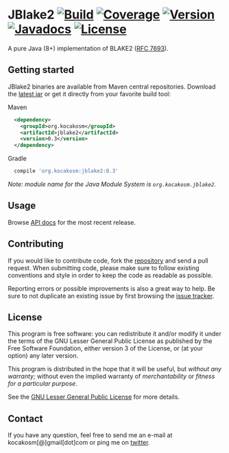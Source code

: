 JBlake2 [![Build][1]][2] [![Coverage][3]][4] [![Version][5]][6] [![Javadocs][7]][8] [![License][9]][10]
=======================================================================================================

A pure Java (8+) implementation of BLAKE2 ([RFC 7693][11]).


Getting started
---------------

JBlake2 binaries are available from Maven central repositories.
Download the [latest jar][12] or get it directly from your favorite build tool:

Maven
```xml
  <dependency>
    <groupId>org.kocakosm</groupId>
    <artifactId>jblake2</artifactId>
    <version>0.3</version>
  </dependency>
```

Gradle
```groovy
  compile 'org.kocakosm:jblake2:0.3'
```

*Note: module name for the Java Module System is `org.kocakosm.jblake2`.*


Usage
-----

Browse [API docs][13] for the most recent release.


Contributing
------------

If you would like to contribute code, fork the [repository][14] and send a pull
request. When submitting code, please make sure to follow existing conventions
and style in order to keep the code as readable as possible.

Reporting errors or possible improvements is also a great way to help. Be sure
to not duplicate an existing issue by first browsing the [issue tracker][15].


License
-------

This program is free software: you can redistribute it and/or modify it under
the terms of the GNU Lesser General Public License as published by the Free
Software Foundation, either version 3 of the License, or (at your option) any
later version.

This program is distributed in the hope that it will be useful, but _without any
warranty;_ without even the implied warranty of _merchantability_ or _fitness
for a particular purpose_.

See the [GNU Lesser General Public License][16] for more details.


Contact
-------

If you have any question, feel free to send me an e-mail at kocakosm[@]gmail[dot]com
or ping me on [twitter][17].


 [1]: https://img.shields.io/travis/kocakosm/jblake2.svg
 [2]: https://travis-ci.org/kocakosm/jblake2
 [3]: https://img.shields.io/coveralls/kocakosm/jblake2.svg
 [4]: https://coveralls.io/github/kocakosm/jblake2
 [5]: https://img.shields.io/maven-central/v/org.kocakosm/jblake2.svg
 [6]: https://search.maven.org/#search%7Cga%7C1%7Cg%3A%22org.kocakosm%22%20AND%20a%3A%22jblake2%22
 [7]: https://javadoc.io/badge/org.kocakosm/jblake2.svg
 [8]: https://javadoc.io/doc/org.kocakosm/jblake2
 [9]: https://img.shields.io/badge/license-LGPL_v3-4383c3.svg
 [10]: https://www.gnu.org/licenses/lgpl.txt
 [11]: https://tools.ietf.org/html/rfc7693
 [12]: https://search.maven.org/remote_content?g=org.kocakosm&a=jblake2&v=LATEST
 [13]: http://www.javadoc.io/doc/org.kocakosm/jblake2
 [14]: https://bitbucket.org/kocakosm/jblake2
 [15]: https://bitbucket.org/kocakosm/jblake2/issues?status=new&status=open
 [16]: http://www.gnu.org/licenses/lgpl-3.0-standalone.html
 [17]: https://twitter.com/kocakosm
